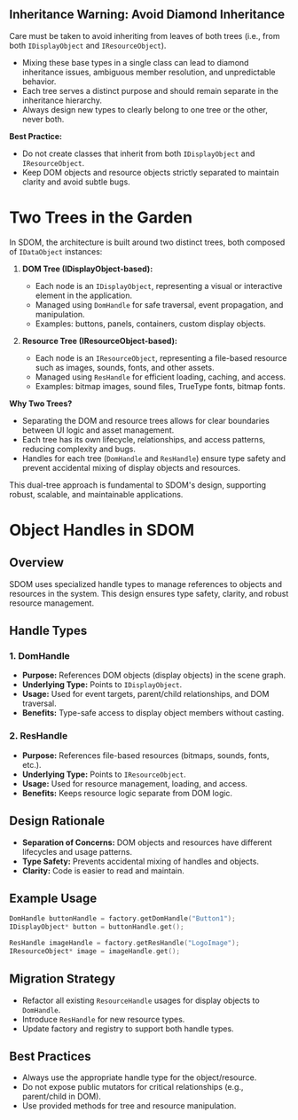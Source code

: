 ## Inheritance Warning: Avoid Diamond Inheritance

Care must be taken to avoid inheriting from leaves of both trees (i.e., from both `IDisplayObject` and `IResourceObject`).

- Mixing these base types in a single class can lead to diamond inheritance issues, ambiguous member resolution, and unpredictable behavior.
- Each tree serves a distinct purpose and should remain separate in the inheritance hierarchy.
- Always design new types to clearly belong to one tree or the other, never both.

**Best Practice:**

- Do not create classes that inherit from both `IDisplayObject` and `IResourceObject`.
- Keep DOM objects and resource objects strictly separated to maintain clarity and avoid subtle bugs.
# Two Trees in the Garden


In SDOM, the architecture is built around two distinct trees, both composed of `IDataObject` instances:


1. **DOM Tree (IDisplayObject-based):**
	- Each node is an `IDisplayObject`, representing a visual or interactive element in the application.
	- Managed using `DomHandle` for safe traversal, event propagation, and manipulation.
	- Examples: buttons, panels, containers, custom display objects.

2. **Resource Tree (IResourceObject-based):**
	- Each node is an `IResourceObject`, representing a file-based resource such as images, sounds, fonts, and other assets.
	- Managed using `ResHandle` for efficient loading, caching, and access.
	- Examples: bitmap images, sound files, TrueType fonts, bitmap fonts.


**Why Two Trees?**

- Separating the DOM and resource trees allows for clear boundaries between UI logic and asset management.
- Each tree has its own lifecycle, relationships, and access patterns, reducing complexity and bugs.
- Handles for each tree (`DomHandle` and `ResHandle`) ensure type safety and prevent accidental mixing of display objects and resources.

This dual-tree approach is fundamental to SDOM's design, supporting robust, scalable, and maintainable applications.
# Object Handles in SDOM

## Overview

SDOM uses specialized handle types to manage references to objects and resources in the system. This design ensures type safety, clarity, and robust resource management.

## Handle Types

### 1. DomHandle

- **Purpose:** References DOM objects (display objects) in the scene graph.
- **Underlying Type:** Points to `IDisplayObject`.
- **Usage:** Used for event targets, parent/child relationships, and DOM traversal.
- **Benefits:** Type-safe access to display object members without casting.

### 2. ResHandle

- **Purpose:** References file-based resources (bitmaps, sounds, fonts, etc.).
- **Underlying Type:** Points to `IResourceObject`.
- **Usage:** Used for resource management, loading, and access.
- **Benefits:** Keeps resource logic separate from DOM logic.

## Design Rationale

- **Separation of Concerns:** DOM objects and resources have different lifecycles and usage patterns.
- **Type Safety:** Prevents accidental mixing of handles and objects.
- **Clarity:** Code is easier to read and maintain.

## Example Usage

```cpp
DomHandle buttonHandle = factory.getDomHandle("Button1");
IDisplayObject* button = buttonHandle.get();

ResHandle imageHandle = factory.getResHandle("LogoImage");
IResourceObject* image = imageHandle.get();
```

## Migration Strategy

- Refactor all existing `ResourceHandle` usages for display objects to `DomHandle`.
- Introduce `ResHandle` for new resource types.
- Update factory and registry to support both handle types.

## Best Practices

- Always use the appropriate handle type for the object/resource.
- Do not expose public mutators for critical relationships (e.g., parent/child in DOM).
- Use provided methods for tree and resource manipulation.
